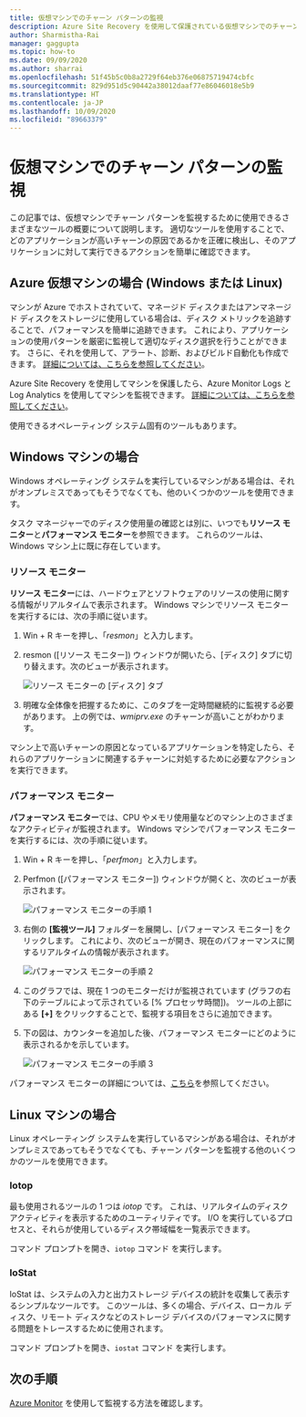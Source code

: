 ```yaml
---
title: 仮想マシンでのチャーン パターンの監視
description: Azure Site Recovery を使用して保護されている仮想マシンでのチャーン パターンを監視する方法について説明します
author: Sharmistha-Rai
manager: gaggupta
ms.topic: how-to
ms.date: 09/09/2020
ms.author: sharrai
ms.openlocfilehash: 51f45b5c0b8a2729f64eb376e06875719474cbfc
ms.sourcegitcommit: 829d951d5c90442a38012daaf77e86046018e5b9
ms.translationtype: HT
ms.contentlocale: ja-JP
ms.lasthandoff: 10/09/2020
ms.locfileid: "89663379"
---
```

# <a name="monitoring-churn-patterns-on-virtual-machines"></a>仮想マシンでのチャーン パターンの監視

この記事では、仮想マシンでチャーン パターンを監視するために使用できるさまざまなツールの概要について説明します。 適切なツールを使用することで、どのアプリケーションが高いチャーンの原因であるかを正確に検出し、そのアプリケーションに対して実行できるアクションを簡単に確認できます。

## <a name="for-azure-virtual-machines-windows-or-linux"></a>Azure 仮想マシンの場合 (Windows または Linux)

マシンが Azure でホストされていて、マネージド ディスクまたはアンマネージド ディスクをストレージに使用している場合は、ディスク メトリックを追跡することで、パフォーマンスを簡単に追跡できます。 これにより、アプリケーションの使用パターンを厳密に監視して適切なディスク選択を行うことができます。 さらに、それを使用して、アラート、診断、およびビルド自動化も作成できます。 [詳細については、こちらを参照してください](https://azure.microsoft.com/blog/per-disk-metrics-managed-disks/)。

Azure Site Recovery を使用してマシンを保護したら、Azure Monitor Logs と Log Analytics を使用してマシンを監視できます。 [詳細については、こちらを参照してください](https://docs.microsoft.com/azure/site-recovery/monitor-log-analytics)。

使用できるオペレーティング システム固有のツールもあります。

## <a name="for-windows-machines"></a>Windows マシンの場合

Windows オペレーティング システムを実行しているマシンがある場合は、それがオンプレミスであってもそうでなくても、他のいくつかのツールを使用できます。

タスク マネージャーでのディスク使用量の確認とは別に、いつでも**リソース モニター**と**パフォーマンス モニター**を参照できます。 これらのツールは、Windows マシン上に既に存在しています。

### <a name="resource-monitor"></a>リソース モニター

**リソース モニター**には、ハードウェアとソフトウェアのリソースの使用に関する情報がリアルタイムで表示されます。 Windows マシンでリソース モニターを実行するには、次の手順に従います。

1. Win + R キーを押し、「_resmon_」と入力します。
1. resmon ([リソース モニター]) ウィンドウが開いたら、[ディスク] タブに切り替えます。次のビューが表示されます。

    ![リソース モニターの [ディスク] タブ](./media/monitoring-high-churn/resmon-disk-tab.png)

1. 明確な全体像を把握するために、このタブを一定時間継続的に監視する必要があります。 上の例では、_wmiprv.exe_ のチャーンが高いことがわかります。

マシン上で高いチャーンの原因となっているアプリケーションを特定したら、それらのアプリケーションに関連するチャーンに対処するために必要なアクションを実行できます。

### <a name="performance-monitor"></a>パフォーマンス モニター

**パフォーマンス モニター**では、CPU やメモリ使用量などのマシン上のさまざまなアクティビティが監視されます。 Windows マシンでパフォーマンス モニターを実行するには、次の手順に従います。

1. Win + R キーを押し、「_perfmon_」と入力します。
1. Perfmon ([パフォーマンス モニター]) ウィンドウが開くと、次のビューが表示されます。

    ![パフォーマンス モニターの手順 1](./media/monitoring-high-churn/perfmon-step1.png)

1. 右側の **[監視ツール]** フォルダーを展開し、[パフォーマンス モニター] をクリックします。 これにより、次のビューが開き、現在のパフォーマンスに関するリアルタイムの情報が表示されます。

    ![パフォーマンス モニターの手順 2](./media/monitoring-high-churn/perfmon-step1.png)

1. このグラフでは、現在 1 つのモニターだけが監視されています (グラフの右下のテーブルによって示されている [% プロセッサ時間])。 ツールの上部にある **[+]** をクリックすることで、監視する項目をさらに追加できます。
1. 下の図は、カウンターを追加した後、パフォーマンス モニターにどのように表示されるかを示しています。

    ![パフォーマンス モニターの手順 3](./media/monitoring-high-churn/perfmon-step3.png)

パフォーマンス モニターの詳細については、[こちら](https://docs.microsoft.com/dynamics365/business-central/dev-itpro/administration/monitor-use-performance-monitor-collect-event-trace-data)を参照してください。

## <a name="for-linux-machines"></a>Linux マシンの場合

Linux オペレーティング システムを実行しているマシンがある場合は、それがオンプレミスであってもそうでなくても、チャーン パターンを監視する他のいくつかのツールを使用できます。

### <a name="iotop"></a>Iotop

最も使用されるツールの 1 つは _iotop_ です。 これは、リアルタイムのディスク アクティビティを表示するためのユーティリティです。 I/O を実行しているプロセスと、それらが使用しているディスク帯域幅を一覧表示できます。

コマンド プロンプトを開き、`iotop` コマンド を実行します。

### <a name="iostat"></a>IoStat

IoStat は、システムの入力と出力ストレージ デバイスの統計を収集して表示するシンプルなツールです。 このツールは、多くの場合、デバイス、ローカル ディスク、リモート ディスクなどのストレージ デバイスのパフォーマンスに関する問題をトレースするために使用されます。

コマンド プロンプトを開き、`iostat` コマンド を実行します。

## <a name="next-steps"></a>次の手順

[Azure Monitor](monitor-log-analytics.md) を使用して監視する方法を確認します。
